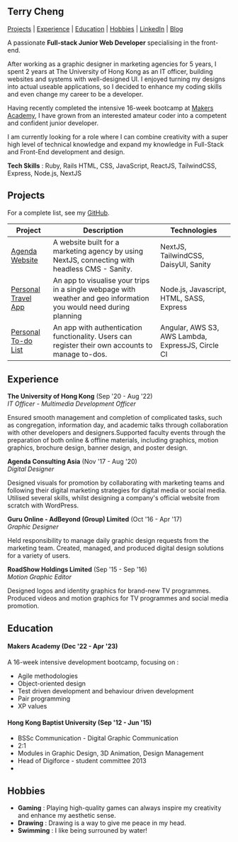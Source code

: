 ## Terry Cheng

[Projects](#projects) | [Experience](#experience) | [Education](#education) | [Hobbies](#hobbies) | [LinkedIn](https://www.linkedin.com/in/terryhycheng/) | [Blog](https://terryhycheng.hashnode.dev/)

A passionate **Full-stack Junior Web Developer** specialising in the front-end.

After working as a graphic designer in marketing agencies for 5 years, I spent 2 years at The University of Hong Kong as an IT officer, building websites and systems with well-designed UI. I enjoyed turning my designs into actual useable applications, so I decided to enhance my coding skills and even change my career to be a developer.

Having recently completed the intensive 16-week bootcamp at [Makers Academy](https://makers.tech/), I have grown from an interested amateur coder into a competent and confident junior developer.

I am currently looking for a role where I can combine creativity with a super high level of technical knowledge and expand my knowledge in Full-Stack and Front-End development and design.

**Tech Skills** : Ruby, Rails HTML, CSS, JavaScript, ReactJS, TailwindCSS, Express, Node.js, NextJS

## Projects

For a complete list, see my [GitHub](https://github.com/terryhycheng?tab=repositories).

| Project                                                                    | Description                                                                                                        | Technologies                                      |
| -------------------------------------------------------------------------- | ------------------------------------------------------------------------------------------------------------------ | ------------------------------------------------- |
| [Agenda Website](https://github.com/terryhycheng/agenda)                   | A website built for a marketing agency by using NextJS, connecting with headless CMS - Sanity.                     | NextJS, TailwindCSS, DaisyUI, Sanity              |
| [Personal Travel App](https://github.com/terryhycheng/personal-travel-app) | An app to visualise your trips in a single webpage with weather and geo information you would need during planning | Node.js, Javascript, HTML, SASS, Express          |
| [Personal To-do List](https://github.com/terryhycheng/angular-aws-tdl)     | An app with authentication functionality. Users can register their own accounts to manage to-dos.                  | Angular, AWS S3, AWS Lambda, ExpressJS, Circle CI |

## Experience

**The University of Hong Kong** (Sep '20 - Aug '22)  
_IT Officer - Multimedia Development Officer_

Ensured smooth management and completion of complicated tasks, such as congregation, information day, and academic talks through collaboration with other developers and designers.Supported faculty events through the preparation of both online & offline materials, including graphics, motion graphics, brochure design, banner design, and poster design.

**Agenda Consulting Asia** (Nov '17 - Aug '20)  
_Digital Designer_

Designed visuals for promotion by collaborating with marketing teams and following their digital marketing strategies for digital media or social media. Utilised several skills, whilst designing a company's official website from scratch with WordPress.

**Guru Online - AdBeyond (Group) Limited** (Oct '16 - Apr '17)  
_Graphic Designer_

Held responsibility to manage daily graphic design requests from the marketing team. Created, managed, and produced digital design solutions for a variety of users.

**RoadShow Holdings Limited** (Sep '15 - Sep '16)  
_Motion Graphic Editor_

Designed logos and identity graphics for brand-new TV programmes. Produced videos and motion graphics for TV programmes and social media promotion.

## Education

#### Makers Academy (Dec '22 - Apr '23)

A 16-week intensive development bootcamp, focusing on :

- Agile methodologies
- Object-oriented design
- Test driven development and behaviour driven development
- Pair programming
- XP values

#### Hong Kong Baptist University (Sep '12 - Jun '15)

- BSSc Communication - Digital Graphic Communication
- 2:1
- Modules in Graphic Design, 3D Animation, Design Management
- Head of Digiforce - student committee 2013
-

## Hobbies

- **Gaming** : Playing high-quality games can always inspire my creativity and enhance my aesthetic sense.
- **Drawing** : Drawing is a way to give me peace in my head.
- **Swimming** : I like being surrouned by water!
